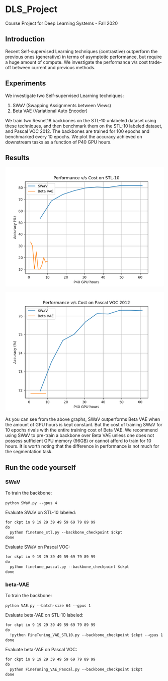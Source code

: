 # DLS_Project
Course Project for Deep Learning Systems - Fall 2020

## Introduction

Recent Self-supervised Learning techniques (contrastive) outperform the previous ones 
(generative) in terms of asymptotic performance, but require a huge amount of compute. 
We investigate the performance v/s cost trade-off between current and previous methods.

## Experiments

We investigate two Self-supervised Learning techniques:

1. SWaV (Swapping Assignments between Views)
2. Beta VAE (Variational Auto Encoder)

We train two Resnet18 backbones on the STL-10 unlabeled dataset using these 
techniques, and then benchmark them on the STL-10 labeled dataset, and Pascal 
VOC 2012. The backbones are trained for 100 epochs and benchmarked every 10 epochs.
We plot the accuracy achieved on downstream tasks as a function of P40 GPU hours.

## Results

![Performance on STL-10](Assets/STL10.png)

![Performance on Pascal VOC](Assets/pascal.png)



As you can see from the above graphs, SWaV outperforms Beta VAE 
when the amount of GPU hours is kept constant. But the cost of training
SWaV for 10 epochs rivals with the entire training cost of Beta VAE. We recommend
using SWaV to pre-train a backbone over Beta VAE unless one does not possess
sufficient GPU memory (96GB) or cannot afford to train for 10 hours. It is worth noting 
that the difference in performance is not much for the segmentation task.

## Run the code yourself

### SWaV

To train the backbone:

`python SWaV.py --gpus 4`

Evaluate SWaV on STL-10 labeled:

```
for ckpt in 9 19 29 39 49 59 69 79 89 99
do
  python finetune_stl.py --backbone_checkpoint $ckpt
done
```



Evaluate SWaV on Pascal VOC:

```
for ckpt in 9 19 29 39 49 59 69 79 89 99
do
  python finetune_pascal.py --backbone_checkpoint $ckpt
done
```

### beta-VAE

To train the backbone:

`python VAE.py --batch-size 64 --gpus 1`

Evaluate beta-VAE on STL-10 labeled:

```
for ckpt in 9 19 29 39 49 59 69 79 89 99
do
  !python FineTuning_VAE_STL10.py --backbone_checkpoint $ckpt --gpus 1
done
```

Evaluate beta-VAE on Pascal VOC:

```
for ckpt in 9 19 29 39 49 59 69 79 89 99
do
  python FineTuning_VAE_Pascal.py --backbone_checkpoint $ckpt
done
```

